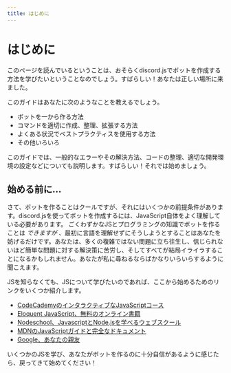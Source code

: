 ```yaml
---
title: はじめに
---
```


<!--
# Introduction
-->

# はじめに

<!--
If you're reading this, it probably means you want to learn how make a bot with discord.js. Awesome! You've come to the right place.
-->

このページを読んでいるということは、おそらくdiscord.jsでボットを作成する方法を学びたいということなのでしょう。すばらしい！あなたは正しい場所に来ました。

<!--
This guide will teach you things such as:
* How to get a bot up and running from scratch;
* How to properly create, organize, and expand on your commands;
* How to use the best practices for common situations;
* and much more.
-->

このガイドはあなたに次のようなことを教えるでしょう。
* ボットを一から作る方法
* コマンドを適切に作成、整理、拡張する方法
* よくある状況でベストプラクティスを使用する方法
* その他いろいろ

<!--
This guide will also cover subjects like common errors and how to solve them, keeping your code clean, setting up a proper development environment, etc.
Sounds good? Great! Let's get started, then.
-->

このガイドでは、一般的なエラーやその解決方法、コードの整理、適切な開発環境の設定などについても説明します。すばらしい！それでは始めましょう。

<!--
## Before you begin...
-->

## 始める前に...

<!--
Alright, making a bot is cool and all, but there are some prerequisites to it. To create a bot with discord.js, you should have a fairly decent grasp of JavaScript itself.
While you _can_ make a bot with very little JS and programming knowledge, trying to do so without understanding the language first will only hinder you. You may get stuck on many uncomplicated issues, struggle with solutions to incredibly easy problems, and all-in-all end up frustrated. Sounds pretty annoying if you ask me.
-->

さて、ボットを作ることはクールですが、それにはいくつかの前提条件があります。discord.jsを使ってボットを作成するには、JavaScript自体をよく理解している必要があります。
ごくわずかなJSとプログラミングの知識でボットを作ることは _できますが_ 、最初に言語を理解せずにそうしようとすることはあなたを妨げるだけです。あなたは、多くの複雑ではない問題に立ち往生し、信じられないほど簡単な問題に対する解決策に苦労し、そしてすべてが結局イライラすることになるかもしれません。あなたが私に尋ねるならばかなりいらいらするように聞こえます。

<!--
If you don't know JS but would like to learn about it, here are a few links to help get you started:
-->

JSを知らなくても、JSについて学びたいのであれば、ここから始めるためのリンクをいくつか紹介します。

<!--
* [CodeCademy's interactive JavaScript course](https://www.codecademy.com/learn/learn-javascript)
* [Eloquent JavaScript, a free online book](http://eloquentjavascript.net/)
* [Nodeschool, for both JavaScript and Node.js lessons](https://nodeschool.io/)
* [MDN's JavaScript guide and full documentation](https://developer.mozilla.org/en-US/docs/Web/JavaScript)
* [Google, your best friend](https://google.com)
-->

* [CodeCademyのインタラクティブなJavaScriptコース](https://www.codecademy.com/learn/learn-javascript)
* [Eloquent JavaScript、無料のオンライン書籍](http://eloquentjavascript.net/)
* [Nodeschool、JavascriptとNode.jsを学べるウェブスクール](https://nodeschool.io/)
* [MDNのJavaScriptガイドと完全なドキュメント](https://developer.mozilla.org/ja/docs/Web/JavaScript)
* [Google、あなたの親友](https://google.com)

<!--
Take your pick, learn some JS, and once you feel like you're confident enough to make a bot, come back and get started!
-->

いくつかのJSを学び、あなたがボットを作るのに十分自信があるように感じたら、戻ってきて始めてください！

